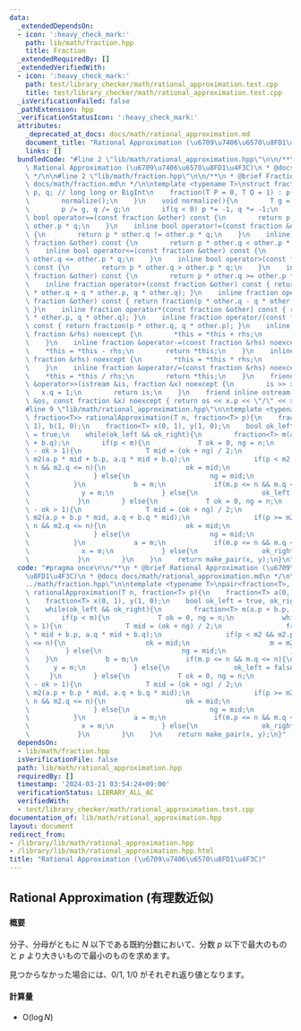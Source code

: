 ```yaml
---
data:
  _extendedDependsOn:
  - icon: ':heavy_check_mark:'
    path: lib/math/fraction.hpp
    title: Fraction
  _extendedRequiredBy: []
  _extendedVerifiedWith:
  - icon: ':heavy_check_mark:'
    path: test/library_checker/math/rational_approximation.test.cpp
    title: test/library_checker/math/rational_approximation.test.cpp
  _isVerificationFailed: false
  _pathExtension: hpp
  _verificationStatusIcon: ':heavy_check_mark:'
  attributes:
    _deprecated_at_docs: docs/math/rational_approximation.md
    document_title: "Rational Approximation (\u6709\u7406\u6570\u8FD1\u4F3C)"
    links: []
  bundledCode: "#line 2 \"lib/math/rational_approximation.hpp\"\n\n/**\n * @brief\
    \ Rational Approximation (\u6709\u7406\u6570\u8FD1\u4F3C)\n * @docs docs/math/rational_approximation.md\n\
    \ */\n\n#line 2 \"lib/math/fraction.hpp\"\n\n/**\n * @brief Fraction\n * @docs\
    \ docs/math/fraction.md\n */\n\ntemplate <typename T>\nstruct fraction{\n    T\
    \ p, q; // long long or BigInt\n    fraction(T P = 0, T Q = 1) : p(P), q(Q){\n\
    \        normalize();\n    }\n    void normalize(){\n        T g = __gcd(p, q);\n\
    \        p /= g, q /= g;\n        if(q < 0) p *= -1, q *= -1;\n    }\n    inline\
    \ bool operator==(const fraction &other) const {\n        return p * other.q ==\
    \ other.p * q;\n    }\n    inline bool operator!=(const fraction &other) const\
    \ {\n        return p * other.q != other.p * q;\n    }\n    inline bool operator<(const\
    \ fraction &other) const {\n        return p * other.q < other.p * q;\n    }\n\
    \    inline bool operator<=(const fraction &other) const {\n        return p *\
    \ other.q <= other.p * q;\n    }\n    inline bool operator>(const fraction &other)\
    \ const {\n        return p * other.q > other.p * q;\n    }\n    inline bool operator>=(const\
    \ fraction &other) const {\n        return p * other.q >= other.p * q;\n    }\n\
    \    inline fraction operator+(const fraction &other) const { return fraction(p\
    \ * other.q + q * other.p, q * other.q); }\n    inline fraction operator-(const\
    \ fraction &other) const { return fraction(p * other.q - q * other.p, q * other.q);\
    \ }\n    inline fraction operator*(const fraction &other) const { return fraction(p\
    \ * other.p, q * other.q); }\n    inline fraction operator/(const fraction &other)\
    \ const { return fraction(p * other.q, q * other.p); }\n    inline fraction &operator+=(const\
    \ fraction &rhs) noexcept {\n        *this = *this + rhs;\n        return *this;\n\
    \    }\n    inline fraction &operator-=(const fraction &rhs) noexcept {\n    \
    \    *this = *this - rhs;\n        return *this;\n    }\n    inline fraction &operator*=(const\
    \ fraction &rhs) noexcept {\n        *this = *this * rhs;\n        return *this;\n\
    \    }\n    inline fraction &operator/=(const fraction &rhs) noexcept {\n    \
    \    *this = *this / rhs;\n        return *this;\n    }\n    friend inline istream\
    \ &operator>>(istream &is, fraction &x) noexcept {\n        is >> x.p;\n     \
    \   x.q = 1;\n        return is;\n    }\n    friend inline ostream &operator<<(ostream\
    \ &os, const fraction &x) noexcept { return os << x.p << \"/\" << x.q; }\n};\n\
    #line 9 \"lib/math/rational_approximation.hpp\"\n\ntemplate <typename T>\npair<fraction<T>,\
    \ fraction<T>> rationalApproximation(T n, fraction<T> p){\n    fraction<T> a(0,\
    \ 1), b(1, 0);\n    fraction<T> x(0, 1), y(1, 0);\n    bool ok_left = true, ok_right\
    \ = true;\n    while(ok_left && ok_right){\n        fraction<T> m(a.p + b.p, a.q\
    \ + b.q);\n        if(p < m){\n            T ok = 0, ng = n;\n            while(ng\
    \ - ok > 1){\n                T mid = (ok + ng) / 2;\n                fraction<T>\
    \ m2(a.p * mid + b.p, a.q * mid + b.q);\n                if(p < m2 && m2.p <=\
    \ n && m2.q <= n){\n                    ok = mid;\n                    m = m2;\n\
    \                } else{\n                    ng = mid;\n                }\n \
    \           }\n            b = m;\n            if(m.p <= n && m.q <= n){\n   \
    \             y = m;\n            } else{\n                ok_left = false;\n\
    \            }\n        } else{\n            T ok = 0, ng = n;\n            while(ng\
    \ - ok > 1){\n                T mid = (ok + ng) / 2;\n                fraction<T>\
    \ m2(a.p + b.p * mid, a.q + b.q * mid);\n                if(p >= m2 && m2.p <=\
    \ n && m2.q <= n){\n                    ok = mid;\n                    m = m2;\n\
    \                } else{\n                    ng = mid;\n                }\n \
    \           }\n            a = m;\n            if(m.p <= n && m.q <= n){\n   \
    \             x = m;\n            } else{\n                ok_right = false;\n\
    \            }\n        }\n    }\n    return make_pair(x, y);\n}\n"
  code: "#pragma once\n\n/**\n * @brief Rational Approximation (\u6709\u7406\u6570\
    \u8FD1\u4F3C)\n * @docs docs/math/rational_approximation.md\n */\n\n#include \"\
    ../math/fraction.hpp\"\n\ntemplate <typename T>\npair<fraction<T>, fraction<T>>\
    \ rationalApproximation(T n, fraction<T> p){\n    fraction<T> a(0, 1), b(1, 0);\n\
    \    fraction<T> x(0, 1), y(1, 0);\n    bool ok_left = true, ok_right = true;\n\
    \    while(ok_left && ok_right){\n        fraction<T> m(a.p + b.p, a.q + b.q);\n\
    \        if(p < m){\n            T ok = 0, ng = n;\n            while(ng - ok\
    \ > 1){\n                T mid = (ok + ng) / 2;\n                fraction<T> m2(a.p\
    \ * mid + b.p, a.q * mid + b.q);\n                if(p < m2 && m2.p <= n && m2.q\
    \ <= n){\n                    ok = mid;\n                    m = m2;\n       \
    \         } else{\n                    ng = mid;\n                }\n        \
    \    }\n            b = m;\n            if(m.p <= n && m.q <= n){\n          \
    \      y = m;\n            } else{\n                ok_left = false;\n       \
    \     }\n        } else{\n            T ok = 0, ng = n;\n            while(ng\
    \ - ok > 1){\n                T mid = (ok + ng) / 2;\n                fraction<T>\
    \ m2(a.p + b.p * mid, a.q + b.q * mid);\n                if(p >= m2 && m2.p <=\
    \ n && m2.q <= n){\n                    ok = mid;\n                    m = m2;\n\
    \                } else{\n                    ng = mid;\n                }\n \
    \           }\n            a = m;\n            if(m.p <= n && m.q <= n){\n   \
    \             x = m;\n            } else{\n                ok_right = false;\n\
    \            }\n        }\n    }\n    return make_pair(x, y);\n}"
  dependsOn:
  - lib/math/fraction.hpp
  isVerificationFile: false
  path: lib/math/rational_approximation.hpp
  requiredBy: []
  timestamp: '2024-03-21 03:54:24+09:00'
  verificationStatus: LIBRARY_ALL_AC
  verifiedWith:
  - test/library_checker/math/rational_approximation.test.cpp
documentation_of: lib/math/rational_approximation.hpp
layout: document
redirect_from:
- /library/lib/math/rational_approximation.hpp
- /library/lib/math/rational_approximation.hpp.html
title: "Rational Approximation (\u6709\u7406\u6570\u8FD1\u4F3C)"
---
```

## Rational Approximation (有理数近似)

#### 概要

分子、分母がともに $N$ 以下である既約分数において、分数 $p$ 以下で最大のものと $p$ より大きいもので最小のものを求めます。

見つからなかった場合には、$0/1$, $1/0$ がそれぞれ返り値となります。

#### 計算量

- $\mathrm{O}(\log N)$